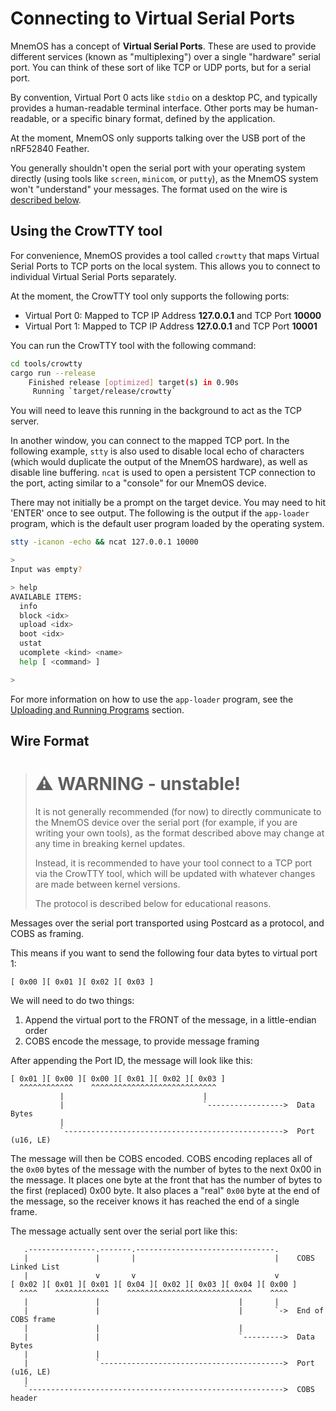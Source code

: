 # Connecting to Virtual Serial Ports

MnemOS has a concept of **Virtual Serial Ports**. These are used to provide different services (known as "multiplexing") over a single "hardware" serial port. You can think of these sort of like TCP or UDP ports, but for a serial port.

By convention, Virtual Port 0 acts like `stdio` on a desktop PC, and typically provides a human-readable terminal interface. Other ports may be human-readable, or a specific binary format, defined by the application.

At the moment, MnemOS only supports talking over the USB port of the nRF52840 Feather.

You generally shouldn't open the serial port with your operating system directly (using tools like `screen`, `minicom`, or `putty`), as the MnemOS system won't "understand" your messages. The format used on the wire is [described below](#wire-format).

## Using the CrowTTY tool

For convenience, MnemOS provides a tool called `crowtty` that maps Virtual Serial Ports to TCP ports on the local system.
This allows you to connect to individual Virtual Serial Ports separately.

At the moment, the CrowTTY tool only supports the following ports:

* Virtual Port 0: Mapped to TCP IP Address **127.0.0.1** and TCP Port **10000**
* Virtual Port 1: Mapped to TCP IP Address **127.0.0.1** and TCP Port **10001**

You can run the CrowTTY tool with the following command:

```sh
cd tools/crowtty
cargo run --release
    Finished release [optimized] target(s) in 0.90s
     Running `target/release/crowtty`
```

You will need to leave this running in the background to act as the TCP server.

In another window, you can connect to the mapped TCP port. In the following example, `stty` is also used to disable local echo of characters (which would duplicate the output of the MnemOS hardware), as well as disable line buffering. `ncat` is used to open a persistent TCP connection to the port, acting similar to a "console" for our MnemOS device.

There may not initially be a prompt on the target device. You may need to hit 'ENTER' once to see output. The following is the output if the `app-loader` program, which is the default user program loaded by the operating system.

```sh
stty -icanon -echo && ncat 127.0.0.1 10000

>
Input was empty?

> help
AVAILABLE ITEMS:
  info
  block <idx>
  upload <idx>
  boot <idx>
  ustat
  ucomplete <kind> <name>
  help [ <command> ]

>
```

For more information on how to use the `app-loader` program, see the [Uploading and Running Programs](./upload-and-run.md) section.

## Wire Format

> # ⚠️ WARNING - unstable!
>
> It is not generally recommended (for now) to directly communicate to the MnemOS device over the serial port
> (for example, if you are writing your own tools), as the format described above may change at any time
> in breaking kernel updates.
>
> Instead, it is recommended to have your tool connect to a TCP port via the CrowTTY tool, which will be
> updated with whatever changes are made between kernel versions.
>
> The protocol is described below for educational reasons.

Messages over the serial port transported using Postcard as a protocol, and COBS as framing.

This means if you want to send the following four data bytes to virtual port 1:

```
[ 0x00 ][ 0x01 ][ 0x02 ][ 0x03 ]
```

We will need to do two things:

1. Append the virtual port to the FRONT of the message, in a little-endian order
2. COBS encode the message, to provide message framing

After appending the Port ID, the message will look like this:

```
[ 0x01 ][ 0x00 ][ 0x00 ][ 0x01 ][ 0x02 ][ 0x03 ]
  ^^^^^^^^^^^^    ^^^^^^^^^^^^^^^^^^^^^^^^^^^^
           |                               |
           |                               `----------------->  Data Bytes
           |
           `------------------------------------------------->  Port (u16, LE)
```

The message will then be COBS encoded. COBS encoding replaces all of the `0x00` bytes of the message
with the number of bytes to the next 0x00 in the message. It places one byte at the front that has
the number of bytes to the first (replaced) 0x00 byte. It also places a "real" `0x00` byte at the
end of the message, so the receiver knows it has reached the end of a single frame.

The message actually sent over the serial port like this:

```
   .---------------.-------.-------------------------------.
   |               |       |                               |    COBS Linked List
   |               v       v                               v
[ 0x02 ][ 0x01 ][ 0x01 ][ 0x04 ][ 0x02 ][ 0x03 ][ 0x04 ][ 0x00 ]
  ^^^^    ^^^^^^^^^^^^    ^^^^^^^^^^^^^^^^^^^^^^^^^^^^    ^^^^
   |               |                               |       |
   |               |                               |       `->  End of COBS frame
   |               |                               |
   |               |                               `--------->  Data Bytes
   |               |
   |               `----------------------------------------->  Port (u16, LE)
   |
   `--------------------------------------------------------->  COBS header
```

